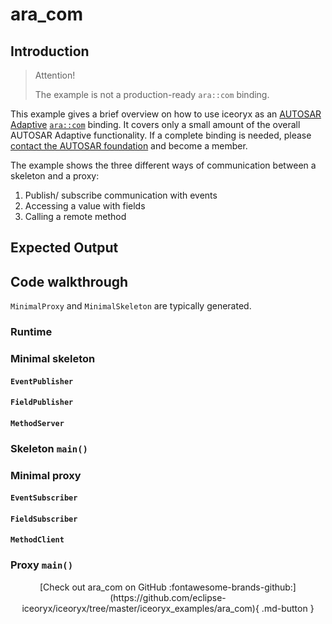 # ara_com

## Introduction

>
> Attention!
>
> The example is not a production-ready `ara::com` binding.
>

This example gives a brief overview on how to use iceoryx as an [AUTOSAR Adaptive](https://www.autosar.org/standards/adaptive-platform/)
[`ara::com`](https://www.autosar.org//fileadmin/user_upload/standards/adaptive/20-11/AUTOSAR_EXP_ARAComAPI.pdf) binding.
It covers only a small amount of the overall AUTOSAR Adaptive functionality.
If a complete binding is needed, please [contact the AUTOSAR foundation](https://www.autosar.org/how-to-join/) and become a member.

The example shows the three different ways of communication between a skeleton and a proxy:

1. Publish/ subscribe communication with events
1. Accessing a value with fields
1. Calling a remote method

## Expected Output

<!-- [![asciicast](https://asciinema.org/a/000000.svg)](https://asciinema.org/a/000000) -->

## Code walkthrough

`MinimalProxy` and `MinimalSkeleton` are typically generated.

### Runtime

### Minimal skeleton

#### `EventPublisher`

#### `FieldPublisher`

#### `MethodServer`

### Skeleton `main()`

### Minimal proxy

#### `EventSubscriber`

#### `FieldSubscriber`

#### `MethodClient`

### Proxy `main()`

<center>
[Check out ara_com on GitHub :fontawesome-brands-github:](https://github.com/eclipse-iceoryx/iceoryx/tree/master/iceoryx_examples/ara_com){ .md-button } <!--NOLINT github url for website-->
</center>
